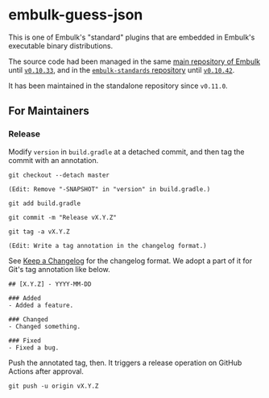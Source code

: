 # embulk-guess-json

This is one of Embulk's "standard" plugins that are embedded in Embulk's executable binary distributions.

The source code had been managed in the same [main repository of Embulk](https://github.com/embulk/embulk) until [`v0.10.33`](https://github.com/embulk/embulk/tree/v0.10.33), and in the [`embulk-standards` repository](https://github.com/embulk/embulk-standards) until [`v0.10.42`](https://github.com/embulk/embulk-standards/tree/v0.10.42).

It has been maintained in the standalone repository since `v0.11.0`.

For Maintainers
----------------

### Release

Modify `version` in `build.gradle` at a detached commit, and then tag the commit with an annotation.

```
git checkout --detach master

(Edit: Remove "-SNAPSHOT" in "version" in build.gradle.)

git add build.gradle

git commit -m "Release vX.Y.Z"

git tag -a vX.Y.Z

(Edit: Write a tag annotation in the changelog format.)
```

See [Keep a Changelog](https://keepachangelog.com/en/1.0.0/) for the changelog format. We adopt a part of it for Git's tag annotation like below.

```
## [X.Y.Z] - YYYY-MM-DD

### Added
- Added a feature.

### Changed
- Changed something.

### Fixed
- Fixed a bug.
```

Push the annotated tag, then. It triggers a release operation on GitHub Actions after approval.

```
git push -u origin vX.Y.Z
```
